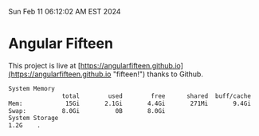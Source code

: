 Sun Feb 11 06:12:02 AM EST 2024

# Angular Fifteen


This project is live at [https://angularfifteen.github.io](https://angularfifteen.github.io "fifteen!") thanks to Github.

```bash
System Memory
               total        used        free      shared  buff/cache   available
Mem:            15Gi       2.1Gi       4.4Gi       271Mi       9.4Gi        13Gi
Swap:          8.0Gi          0B       8.0Gi
System Storage
1.2G	.
```
